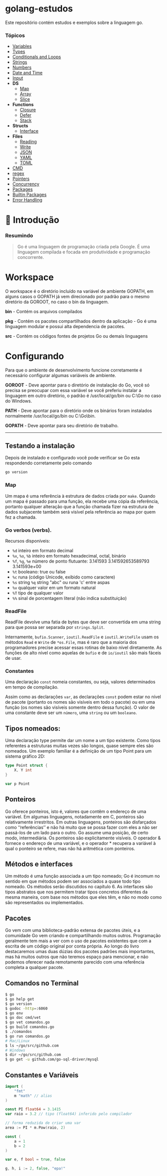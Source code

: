 # golang-estudos

Este repositório contém estudos e exemplos sobre a linguagem go.

### Tópicos
* [Variables](variables/README.md)
* [Types](types/README.md)
* [Conditionals and Loops](conditionals_loops/README.md)
* [Strings](strings/README.md)
* [Numbers](numbers/README.md)
* [Date and Time](date_time/README.md)
* [Input](input/README.md)
* **DS**
  * [Map](ds/map/README.md)
  * [Array](ds/array/README.md)
  * [Slice](ds/slice/README.md)
* **Functions**
    * [Closure](functions/closure/README.md)
    * [Defer](functions/defer/README.md)
    * [Stack](functions/stack/stack.go)
* **Structs**
    * [Interface](structs/interface/README.md)
* **Files**
    * [Reading](files/README.md#read)
    * [Write](files/README.md#write)
    * [JSON](files/README.md#json)
    * [YAML](files/README.md#yaml)
    * [TOML](files/README.md#toml)
* [CMD](cmd/README.md)
* [regex](regex/README.md)
* [Pointers](pointers/README.md)
* [Concurrency](concurrency/README.md)
* [Packages](packages/README.md)
* [Builtin Packages](packages/builtin/README.md)
* [Error Handling](error_handling/README.md)


🚀 Introdução
=================

### Resumindo
> Go é uma linguagem de programação criada pela Google. É uma linguagem compilada e focada em produtividade e programação concorrente.

# Workspace

O workspace é o diretório incluído na variável de ambiente GOPATH, em alguns casos o GOPATH já
vem direcionado por padrão para o mesmo diretório da GOROOT, no caso o bin da linguagem.

**bin** - Contém os arquivos compilados

**pkg** - Contém os pacotes compartilhados dentro da aplicação - Go é uma linguagem modular e possui alta dependencia de pacotes.

**src** - Contém os códigos fontes de projetos Go ou demais linguagens

# Configurando

Para que o ambiente de desenvolvimento funcione corretamente é necessário configurar algumas variáveis de ambiente.

**GOROOT** - Deve apontar para o diretório de instalação do Go, você só precisa se preocupar com essa variável se você preferiu instalar a linguagem em outro diretório, o padrão é /usr/local/go/bin ou C:\\Go no caso do Windows.

**PATH** - Deve apontar para o diretório onde os binários foram instalados normalmente /usr/local/go/bin ou C:\\Go\\bin.

**GOPATH** - Deve apontar para seu diretório de trabalho.

---
## Testando a instalação
Depois de instalado e configurado você pode verificar se Go esta respondendo corretamente pelo comando

```bash
go version
```

### Map

Um mapa é uma referência à estrutura de dados criada por `make`. Quando um mapa é passado para uma função, ela recebe uma cópia da referência, portanto qualquer alteração que a função chamada fizer na estrutura de dados subjacente também será visível pela referência ao mapa por quem fez a chamada.

### Go verbos (verbs).

Recursos disponíveis:

- `%d` inteiro em formato decimal
- `%x`, `%o`, `%b` inteiro em formato hexadecimal, octal, binário
- `%f`, `%g`, `%e` número de ponto flutuante: 3.141593 3.141592653589793 3.141593e+00
- `%t` booleano: true ou false
- `%c` runa (código Unicode, exibido como caractere)
- `%s` string `%q` string "abc" ou runa 'c' entre aspas
- `%v` qualquer valor em um formato natural
- `%T` tipo de qualquer valor
- `%%` sinal de porcentagem literal (não indica substituição)

### ReadFile
ReadFile devolve uma fatia de bytes que deve ser convertida em uma string para que possa ser separada por `strings.Split`.

Internamente, `bufio.Scanner`, `ioutil.ReadFile` e `ioutil.WriteFile` usam os métodos `Read` e `Write` de `*os.File`, mas é raro que a maioria dos programadores precise acessar essas rotinas de baixo nível diretamente. As funções de alto nível como aquelas de `bufio` e de `io/ioutil` são mais fáceis de usar.


### Constantes

Uma declaração `const` nomeia constantes, ou seja, valores determinados em tempo de compilação.

Assim como as declarações `var`, as declarações `const` podem estar no nível de pacote (portanto os nomes são visíveis em todo o pacote) ou em uma função (os nomes são visíveis somente dentro dessa função). O valor de uma constante deve ser um `número`, uma `string` ou um `booleano`.


## Tipos nomeados:

Uma declaração type permite dar um nome a um tipo existente. Como tipos referentes a estruturas muitas vezes são longos, quase sempre eles são nomeados. Um exemplo familiar é a definição de um tipo Point para um sistema gráfico 2D:

```go
type Point struct {
    X, Y int
}

var p Point
```

## Ponteiros

Go oferece ponteiros, isto é, valores que contêm o endereço de uma variável. Em algumas linguagens, notadamente em C, ponteiros são relativamente irrestritos. Em outras linguagens, ponteiros são disfarçados como ‘‘referências’’ e não há muito que se possa fazer com eles a não ser passá-los de um lado para o outro. Go assume uma posição, de certo modo, intermediária. Os ponteiros são explicitamente visíveis. O operador & fornece o endereço de uma variável, e o operador * recupera a variável à qual o ponteiro se refere, mas não há aritmética com ponteiros.

## Métodos e interfaces

Um método é uma função associada a um tipo nomeado; Go é incomum no sentido em que métodos podem ser associados a quase todo tipo nomeado. Os métodos serão discutidos no capítulo 6. As interfaces são tipos abstratos que nos permitem tratar tipos concretos diferentes da mesma maneira, com base nos métodos que eles têm, e não no modo como são representados ou implementados.

## Pacotes

Go vem com uma biblioteca-padrão extensa de pacotes úteis, e a comunidade Go vem criando e compartilhando muitos outros. Programação geralmente tem mais a ver com o uso de pacotes existentes que com a escrita de um código original por conta própria. Ao longo do livro destacaremos umas duas dúzias dos pacotes padrões mais importantes, mas há muitos outros que não teremos espaço para mencionar, e não podemos oferecer nada remotamente parecido com uma referência completa a qualquer pacote.

## Comandos no Terminal
```bash
$ go
$ go help get
$ go version
$ godoc -http=:6060
$ go env
$ go doc cmd/vet
$ go vet comandos.go
$ go build comandos.go
$ ./comandos
$ go run comandos.go
# Mac/Linux
$ ls ~/go/src/github.com
# Windows
$ dir ~/go/src/github.com
$ go get -u github.com/go-sql-driver/mysql
```

## Constantes e Variáveis

```go
import (
	"fmt"
	m "math" // alias
)

const PI float64 = 3.1415
var raio = 3.2 // tipo (float64) inferido pelo compilador

// forma reduzida de criar uma var
area := PI * m.Pow(raio, 2)

const (
    a = 1
    b = 2
)

var e, f bool = true, false

g, h, i := 2, false, "epa!"
```